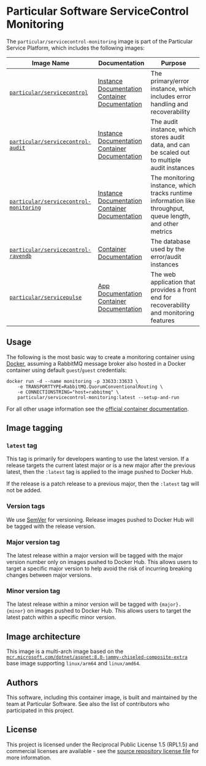 # Particular Software ServiceControl Monitoring

The `particular/servicecontrol-monitoring` image is part of the Particular Service Platform, which includes the following images:

| Image Name | Documentation | Purpose |
|------------|---------------|---------|
| [`particular/servicecontrol`](https://hub.docker.com/r/particular/servicecontrol) | [Instance Documentation](https://docs.particular.net/servicecontrol/servicecontrol-instances/)<br/>[Container Documentation](https://docs.particular.net/servicecontrol/servicecontrol-instances/deployment/containers) | The primary/error instance, which includes error handling and recoverability |
| [`particular/servicecontrol-audit`](https://hub.docker.com/r/particular/servicecontrol-audit) | [Instance Documentation](https://docs.particular.net/servicecontrol/audit-instances/)<br/>[Container Documentation](https://docs.particular.net/servicecontrol/audit-instances/deployment/containers) | The audit instance, which stores audit data, and can be scaled out to multiple audit instances |
| [`particular/servicecontrol-monitoring`](https://hub.docker.com/r/particular/servicecontrol-monitoring) | [Instance Documentation](https://docs.particular.net/servicecontrol/monitoring-instances/)<br/>[Container Documentation](https://docs.particular.net/servicecontrol/monitoring-instances/deployment/containers) | The monitoring instance, which tracks runtime information like throughput, queue length, and other metrics |
| [`particular/servicecontrol-ravendb`](https://hub.docker.com/r/particular/servicecontrol-ravendb) | [Container Documentation](https://docs.particular.net/servicecontrol/ravendb/containers) | The database used by the error/audit instances |
| [`particular/servicepulse`](https://hub.docker.com/r/particular/servicepulse) | [App Documentation](https://docs.particular.net/servicepulse/)<br/>[Container Documentation](https://docs.particular.net/servicepulse/containerization/) | The web application that provides a front end for recoverability and monitoring features |

## Usage

The following is the most basic way to create a monitoring container using [Docker](https://www.docker.com/), assuming a RabbitMQ message broker also hosted in a Docker container using default `guest`/`guest` credentials:

```shell
docker run -d --name monitoring -p 33633:33633 \
    -e TRANSPORTTYPE=RabbitMQ.QuorumConventionalRouting \
    -e CONNECTIONSTRING="host=rabbitmq" \
    particular/servicecontrol-monitoring:latest --setup-and-run
```

For all other usage information see the [official container documentation](https://docs.particular.net/servicecontrol/monitoring-instances/deployment/containers).

## Image tagging

### `latest` tag

This tag is primarily for developers wanting to use the latest version. If a release targets the current latest major or is a new major after the previous latest, then the `:latest` tag is applied to the image pushed to Docker Hub.

If the release is a patch release to a previous major, then the `:latest` tag will not be added.

### Version tags

We use [SemVer](http://semver.org/) for versioning. Release images pushed to Docker Hub will be tagged with the release version.

### Major version tag

The latest release within a major version will be tagged with the major version number only on images pushed to Docker Hub. This allows users to target a specific major version to help avoid the risk of incurring breaking changes between major versions.

### Minor version tag

The latest release within a minor version will be tagged with `{major}.{minor}` on images pushed to Docker Hub. This allows users to target the latest patch within a specific minor version.

## Image architecture

This image is a multi-arch image based on the [`mcr.microsoft.com/dotnet/aspnet:8.0-jammy-chiseled-composite-extra`](https://mcr.microsoft.com/en-us/product/dotnet/aspnet/about) base image supporting `linux/arm64` and `linux/amd64`.

## Authors

This software, including this container image, is built and maintained by the team at Particular Software. See also the list of contributors who participated in this project.

## License

This project is licensed under the Reciprocal Public License 1.5 (RPL1.5) and commercial licenses are available - see the [source repository license file](https://github.com/Particular/ServiceControl/blob/master/LICENSE.md) for more information.
